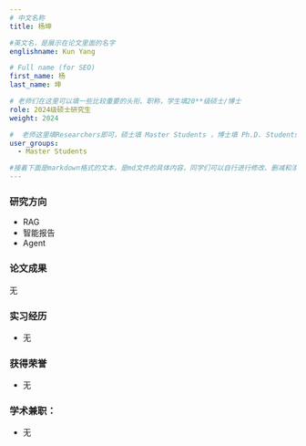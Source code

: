 ```yaml
---
# 中文名称
title: 杨坤

#英文名，是展示在论文里面的名字
englishname: Kun Yang

# Full name (for SEO)
first_name: 杨
last_name: 坤

# 老师们在这里可以填一些比较重要的头衔、职称，学生填20**级硕士/博士
role: 2024级硕士研究生
weight: 2024

#  老师这里填Researchers即可，硕士填 Master Students ，博士填 Ph.D. Students
user_groups:
  - Master Students

#接着下面是markdown格式的文本，是md文件的具体内容，同学们可以自行进行修改、删减和添加
---
```

<!-- 以下内容一定要遵循markdown语法 -->
<!-- ###代表的是以三级标题的形式展示后面的文本，* 代表以列表的形式展示后面的文本-->

<!-- 这里可以先放一段简要自我介绍或者是自己想要放上去的一些链接 ，不想放的话也可以删了-->

### 研究方向
* RAG
* 智能报告
* Agent

### 论文成果
无

### 实习经历
* 无


### 获得荣誉
* 无

### 学术兼职：
* 无

